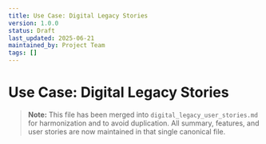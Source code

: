 ```yaml
---
title: Use Case: Digital Legacy Stories
version: 1.0.0
status: Draft
last_updated: 2025-06-21
maintained_by: Project Team
tags: []
---
```


# Use Case: Digital Legacy Stories

> **Note:** This file has been merged into `digital_legacy_user_stories.md` for harmonization and to avoid duplication. All summary, features, and user stories are now maintained in that single canonical file.
